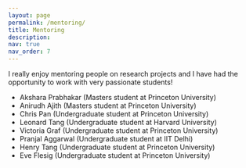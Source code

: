 ```yaml
---
layout: page
permalink: /mentoring/
title: Mentoring
description: 
nav: true
nav_order: 7
---
```


I really enjoy mentoring people on research projects and I have had the opportunity to work with very passionate students!

- Akshara Prabhakar (Masters student at Princeton University)
- Anirudh Ajith (Masters student at Princeton University)
- Chris Pan (Undergraduate student at Princeton University)
- Leonard Tang (Undergraduate student at Harvard University)
- Victoria Graf (Undergraduate student at Princeton University)
- Pranjal Aggarwal (Undergraduate student at IIT Delhi)
- Henry Tang (Undergraduate student at Princeton University)
- Eve Flesig (Undergraduate student at Princeton University)